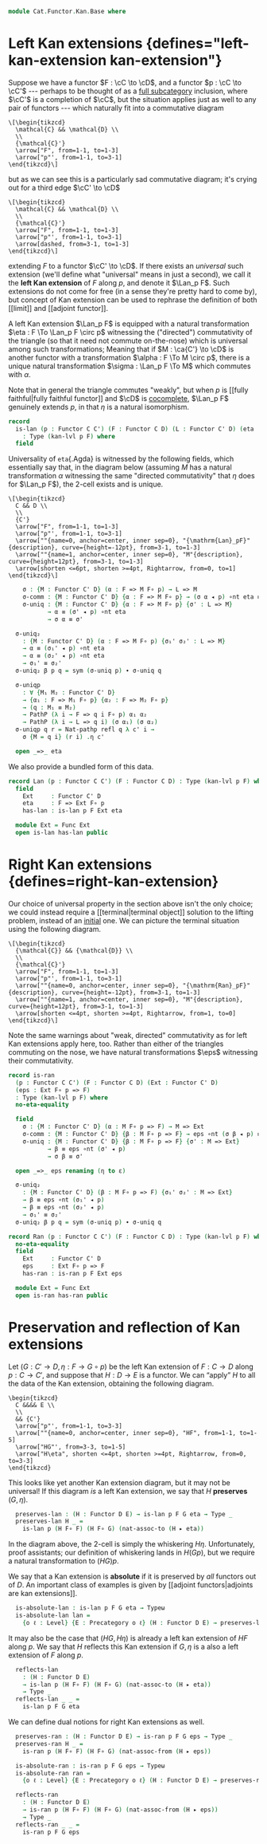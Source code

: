 <!--
```agda
open import Cat.Instances.Shape.Terminal
open import Cat.Functor.Coherence
open import Cat.Instances.Functor
open import Cat.Prelude

import Cat.Functor.Reasoning as Func
import Cat.Reasoning as Cat
```
-->

```agda
module Cat.Functor.Kan.Base where
```

<!--
```agda
private
  variable
    o ℓ : Level
    C C' D E : Precategory o ℓ
  kan-lvl : ∀ {o ℓ o' ℓ' o'' ℓ''} {C : Precategory o ℓ} {C' : Precategory o' ℓ'} {D : Precategory o'' ℓ''}
          → Functor C D → Functor C C' → Level
  kan-lvl {a} {b} {c} {d} {e} {f} _ _ = a ⊔ b ⊔ c ⊔ d ⊔ e ⊔ f

open _=>_
```
-->

# Left Kan extensions {defines="left-kan-extension kan-extension"}

Suppose we have a functor $F : \cC \to \cD$, and a functor $p :
\cC \to \cC'$ --- perhaps to be thought of as a [full subcategory]
inclusion, where $\cC'$ is a completion of $\cC$, but the
situation applies just as well to any pair of functors --- which
naturally fit into a commutative diagram

[full subcategory]: Cat.Functor.FullSubcategory.html

~~~{.quiver}
\[\begin{tikzcd}
  \mathcal{C} && \mathcal{D} \\
  \\
  {\mathcal{C}'}
  \arrow["F", from=1-1, to=1-3]
  \arrow["p"', from=1-1, to=3-1]
\end{tikzcd}\]
~~~

but as we can see this is a particularly sad commutative diagram; it's
crying out for a third edge $\cC' \to \cD$

~~~{.quiver}
\[\begin{tikzcd}
  \mathcal{C} && \mathcal{D} \\
  \\
  {\mathcal{C}'}
  \arrow["F", from=1-1, to=1-3]
  \arrow["p"', from=1-1, to=3-1]
  \arrow[dashed, from=3-1, to=1-3]
\end{tikzcd}\]
~~~

extending $F$ to a functor $\cC' \to \cD$. If there exists an
_universal_ such extension (we'll define what "universal" means in just
a second), we call it the **left Kan extension** of $F$ along $p$, and
denote it $\Lan_p F$. Such extensions do not come for free (in a sense
they're pretty hard to come by), but concept of Kan extension can be
used to rephrase the definition of both [[limit]] and [[adjoint
functor]].

A left Kan extension $\Lan_p F$ is equipped with a natural
transformation $\eta : F \To \Lan_p F \circ p$ witnessing the
("directed") commutativity of the triangle (so that it need not commute
on-the-nose) which is universal among such transformations; Meaning that
if $M : \ca{C'} \to \cD$ is another functor with a transformation
$\alpha : F \To M \circ p$, there is a unique natural transformation
$\sigma : \Lan_p F \To M$ which commutes with $\alpha$.

Note that in general the triangle commutes "weakly", but when $p$ is
[[fully faithful|fully faithful functor]] and $\cD$ is [cocomplete],
$\Lan_p F$ genuinely extends $p$, in that $\eta$ is a natural
isomorphism.

[fully faithful]: Cat.Functor.Properties.html#ff-functors
[cocomplete]: Cat.Diagram.Colimit.Base.html#cocompleteness

```agda
record
  is-lan (p : Functor C C') (F : Functor C D) (L : Functor C' D) (eta : F => L F∘ p)
    : Type (kan-lvl p F) where
  field
```

Universality of `eta`{.Agda} is witnessed by the following fields, which
essentially say that, in the diagram below (assuming $M$ has a natural
transformation $\alpha$ witnessing the same "directed commutativity"
that $\eta$ does for $\Lan_p F$), the 2-cell exists and is unique.

~~~{.quiver}
\[\begin{tikzcd}
  C && D \\
  \\
  {C'}
  \arrow["F", from=1-1, to=1-3]
  \arrow["p"', from=1-1, to=3-1]
  \arrow[""{name=0, anchor=center, inner sep=0}, "{\mathrm{Lan}_pF}"{description}, curve={height=-12pt}, from=3-1, to=1-3]
  \arrow[""{name=1, anchor=center, inner sep=0}, "M"{description}, curve={height=12pt}, from=3-1, to=1-3]
  \arrow[shorten <=6pt, shorten >=4pt, Rightarrow, from=0, to=1]
\end{tikzcd}\]
~~~

```agda
    σ : {M : Functor C' D} (α : F => M F∘ p) → L => M
    σ-comm : {M : Functor C' D} {α : F => M F∘ p} → (σ α ◂ p) ∘nt eta ≡ α
    σ-uniq : {M : Functor C' D} {α : F => M F∘ p} {σ' : L => M}
           → α ≡ (σ' ◂ p) ∘nt eta
           → σ α ≡ σ'

  σ-uniq₂
    : {M : Functor C' D} (α : F => M F∘ p) {σ₁' σ₂' : L => M}
    → α ≡ (σ₁' ◂ p) ∘nt eta
    → α ≡ (σ₂' ◂ p) ∘nt eta
    → σ₁' ≡ σ₂'
  σ-uniq₂ β p q = sym (σ-uniq p) ∙ σ-uniq q

  σ-uniqp
    : ∀ {M₁ M₂ : Functor C' D}
    → {α₁ : F => M₁ F∘ p} {α₂ : F => M₂ F∘ p}
    → (q : M₁ ≡ M₂)
    → PathP (λ i → F => q i F∘ p) α₁ α₂
    → PathP (λ i → L => q i) (σ α₁) (σ α₂)
  σ-uniqp q r = Nat-pathp refl q λ c' i →
    σ {M = q i} (r i) .η c'

  open _=>_ eta
```

We also provide a bundled form of this data.

```agda
record Lan (p : Functor C C') (F : Functor C D) : Type (kan-lvl p F) where
  field
    Ext     : Functor C' D
    eta     : F => Ext F∘ p
    has-lan : is-lan p F Ext eta

  module Ext = Func Ext
  open is-lan has-lan public
```

# Right Kan extensions {defines=right-kan-extension}

Our choice of universal property in the section above isn't the only
choice; we could instead require a [[terminal|terminal object]] solution
to the lifting problem, instead of an [initial] one. We can picture the
terminal situation using the following diagram.

[terminal]: Cat.Diagram.Terminal.html
[initial]: Cat.Diagram.Initial.html

~~~{.quiver}
\[\begin{tikzcd}
  {\mathcal{C}} && {\mathcal{D}} \\
  \\
  {\mathcal{C}'}
  \arrow["F", from=1-1, to=1-3]
  \arrow["p"', from=1-1, to=3-1]
  \arrow[""{name=0, anchor=center, inner sep=0}, "{\mathrm{Ran}_pF}"{description}, curve={height=-12pt}, from=3-1, to=1-3]
  \arrow[""{name=1, anchor=center, inner sep=0}, "M"{description}, curve={height=12pt}, from=3-1, to=1-3]
  \arrow[shorten <=4pt, shorten >=4pt, Rightarrow, from=1, to=0]
\end{tikzcd}\]
~~~

Note the same warnings about "weak, directed" commutativity as for left
Kan extensions apply here, too. Rather than either of the triangles
commuting on the nose, we have natural transformations $\eps$ witnessing
their commutativity.

```agda
record is-ran
  (p : Functor C C') (F : Functor C D) (Ext : Functor C' D)
  (eps : Ext F∘ p => F)
  : Type (kan-lvl p F) where
  no-eta-equality

  field
    σ : {M : Functor C' D} (α : M F∘ p => F) → M => Ext
    σ-comm : {M : Functor C' D} {β : M F∘ p => F} → eps ∘nt (σ β ◂ p) ≡ β
    σ-uniq : {M : Functor C' D} {β : M F∘ p => F} {σ' : M => Ext}
           → β ≡ eps ∘nt (σ' ◂ p)
           → σ β ≡ σ'

  open _=>_ eps renaming (η to ε)

  σ-uniq₂
    : {M : Functor C' D} (β : M F∘ p => F) {σ₁' σ₂' : M => Ext}
    → β ≡ eps ∘nt (σ₁' ◂ p)
    → β ≡ eps ∘nt (σ₂' ◂ p)
    → σ₁' ≡ σ₂'
  σ-uniq₂ β p q = sym (σ-uniq p) ∙ σ-uniq q

record Ran (p : Functor C C') (F : Functor C D) : Type (kan-lvl p F) where
  no-eta-equality
  field
    Ext     : Functor C' D
    eps     : Ext F∘ p => F
    has-ran : is-ran p F Ext eps

  module Ext = Func Ext
  open is-ran has-ran public
```

<!--
```agda
is-lan-is-prop
  : {p : Functor C C'} {F : Functor C D} {G : Functor C' D} {eta : F => G F∘ p}
  → is-prop (is-lan p F G eta)
is-lan-is-prop {p = p} {F} {G} {eta} a b = path where
  private
    module a = is-lan a
    module b = is-lan b

  σ≡ : {M : Functor _ _} (α : F => M F∘ p) → a.σ α ≡ b.σ α
  σ≡ α = ext (a.σ-uniq (sym b.σ-comm) ηₚ_)

  open is-lan
  path : a ≡ b
  path i .σ α = σ≡ α i
  path i .σ-comm {α = α} =
    is-prop→pathp (λ i → Nat-is-set ((σ≡ α i ◂ p) ∘nt eta) α)
      (a.σ-comm {α = α}) (b.σ-comm {α = α})
      i
  path i .σ-uniq {α = α} β =
    is-prop→pathp (λ i → Nat-is-set (σ≡ α i) _)
      (a.σ-uniq β) (b.σ-uniq β)
      i

is-ran-is-prop
  : {p : Functor C C'} {F : Functor C D} {G : Functor C' D} {eps : G F∘ p => F}
  → is-prop (is-ran p F G eps)
is-ran-is-prop {p = p} {F} {G} {eps} a b = path where
  private
    module a = is-ran a
    module b = is-ran b

  σ≡ : {M : Functor _ _} (α : M F∘ p => F) → a.σ α ≡ b.σ α
  σ≡ α = ext (a.σ-uniq (sym b.σ-comm) ηₚ_)

  open is-ran
  path : a ≡ b
  path i .σ α = σ≡ α i
  path i .σ-comm {β = α} =
    is-prop→pathp (λ i → Nat-is-set (eps ∘nt (σ≡ α i ◂ p)) α)
      (a.σ-comm {β = α}) (b.σ-comm {β = α})
      i
  path i .σ-uniq {β = α} γ =
    is-prop→pathp (λ i → Nat-is-set (σ≡ α i) _)
      (a.σ-uniq γ) (b.σ-uniq γ)
      i
```
-->

# Preservation and reflection of Kan extensions

Let $(G : C' \to D, \eta : F \to G \circ p)$ be the left Kan extension
of $F : C \to D$ along $p : C \to C'$, and suppose that $H : D \to E$ is
a functor. We can “apply” $H$ to all the data of the Kan extension,
obtaining the following diagram.

~~~{.quiver}
\begin{tikzcd}
  C &&&& E \\
  \\
  && {C'}
  \arrow["p"', from=1-1, to=3-3]
  \arrow[""{name=0, anchor=center, inner sep=0}, "HF", from=1-1, to=1-5]
  \arrow["HG"', from=3-3, to=1-5]
  \arrow["H\eta", shorten <=4pt, shorten >=4pt, Rightarrow, from=0, to=3-3]
\end{tikzcd}
~~~

This looks like yet another Kan extension diagram, but it may not be
universal! If this diagram _is_ a left Kan extension, we say that $H$
**preserves** $(G, \eta)$.

<!--
```agda
module _
  {p : Functor C C'} {F : Functor C D} {G : Functor C' D} {eta : F => G F∘ p} where
```
-->

```agda
  preserves-lan : (H : Functor D E) → is-lan p F G eta → Type _
  preserves-lan H _ =
    is-lan p (H F∘ F) (H F∘ G) (nat-assoc-to (H ▸ eta))
```

In the diagram above, the 2-cell is simply the whiskering $H\eta$.
Unfortunately, proof assistants; our definition of whiskering lands in
$H(Gp)$, but we require a natural transformation to $(HG)p$.

We say that a Kan extension is **absolute** if it is preserved by *all*
functors out of $D$. An important class of examples is given by [[adjoint
functors|adjoints are kan extensions]].

```agda
  is-absolute-lan : is-lan p F G eta → Typeω
  is-absolute-lan lan =
    {o ℓ : Level} {E : Precategory o ℓ} (H : Functor D E) → preserves-lan H lan
```

It may also be the case that $(HG, H\eta)$ is already a left kan
extension of $HF$ along $p$. We say that $H$ reflects this Kan extension
if $G, \eta$ is a also a left extension of $F$ along $p$.

```agda
  reflects-lan
    : (H : Functor D E)
    → is-lan p (H F∘ F) (H F∘ G) (nat-assoc-to (H ▸ eta))
    → Type _
  reflects-lan _ _ =
    is-lan p F G eta
```

<!--
```agda
module _
  {p : Functor C C'} {F : Functor C D} {G : Functor C' D} {eps : G F∘ p => F} where
```
-->

We can define dual notions for right Kan extensions as well.

```agda
  preserves-ran : (H : Functor D E) → is-ran p F G eps → Type _
  preserves-ran H _ =
    is-ran p (H F∘ F) (H F∘ G) (nat-assoc-from (H ▸ eps))

  is-absolute-ran : is-ran p F G eps → Typeω
  is-absolute-ran ran =
    {o ℓ : Level} {E : Precategory o ℓ} (H : Functor D E) → preserves-ran H ran

  reflects-ran
    : (H : Functor D E)
    → is-ran p (H F∘ F) (H F∘ G) (nat-assoc-from (H ▸ eps))
    → Type _
  reflects-ran _ _ =
    is-ran p F G eps
```

<!--
```agda
to-lan
  : ∀ {p : Functor C C'} {F : Functor C D} {L : Functor C' D} {eta : F => L F∘ p}
  → is-lan p F L eta
  → Lan p F
to-lan {L = L} lan .Lan.Ext = L
to-lan {eta = eta} lan .Lan.eta = eta
to-lan lan .Lan.has-lan = lan
```
-->
